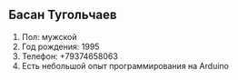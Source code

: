 ## Басан Тугольчаев
1. Пол: мужской
2. Год рождения: 1995
3. Телефон: +79374658063
4. Есть небольшой опыт программирования на Arduino
